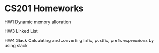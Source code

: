 # CS201 Homeworks

HW1 Dynamic memory allocation

HW3 Linked List 

HW4 Stack
Calculating and converting Infix, postfix, prefix expressions by using stack 
